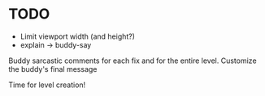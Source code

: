 # TODO

* Limit viewport width (and height?)
* explain → buddy-say

Buddy sarcastic comments for each fix and for the entire level.
Customize the buddy's final message

Time for level creation!

